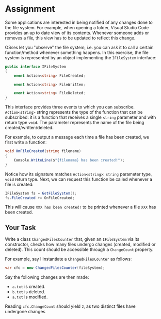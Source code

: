 # Assignment

Some applications are interested in being notified of any changes
done to the file system. For example, when opening a folder,
Visual Studio Code provides an up to date view
of its contents. Whenever someone adds or removes a file,
this view has to be updated to reflect this change.

OSses let you "observe" the file system, i.e.
you can ask it to call a certain function/method
whenever something happens. In this exercise,
the file system is represented by an object
implementing the `IFileSystem` interface:

```csharp
public interface IFileSystem
{
    event Action<string> FileCreated;

    event Action<string> FileWritten;

    event Action<string> FileDeleted;
}
```

This interface provides three events to which you can subscribe.
`Action<string>` string represents the type of the function
that can be subscribed: it is a function that receives a single
`string` parameter and with return type `void`. The parameter
represents the name of the file being created/written/deleted.

For example, to output a message each time a file has been created,
we first write a function:

```csharp
void OnFileCreated(string filename)
{
    Console.WriteLine($"{filename} has been created!");
}
```

Notice how its signature matches `Action<string>`: `string` parameter type,
`void` return type. Next, we can request this function be called
whenever a file is created:

```csharp
IFileSystem fs = GetFileSystem();
fs.FileCreated += OnFileCreated;
```

This will cause `XXX has been created!` to be printed whenever
a file `XXX` has been created.

## Your Task

Write a class `ChangedFilesCounter` that, given an `IFileSystem` via its constructor,
checks how many files undergo changes (created, modified or deleted).
This count should be accessible through a `ChangeCount` property.

For example, say I instantiate a `ChangedFilesCounter` as follows:

```csharp
var cfc = new ChangedFilesCounter(fileSystem);
```

Say the following changes are then made:

* `a.txt` is created.
* `b.txt` is deleted.
* `a.txt` is modified.

Reading `cfc.ChangeCount` should yield `2`, as two distinct files have undergone changes.
